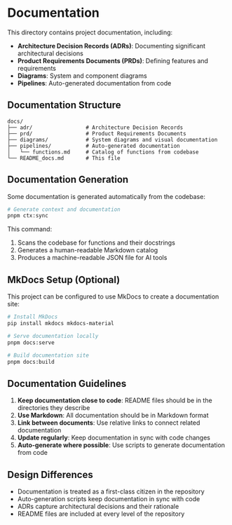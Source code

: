 # Documentation

This directory contains project documentation, including:

- **Architecture Decision Records (ADRs)**: Documenting significant architectural decisions
- **Product Requirements Documents (PRDs)**: Defining features and requirements
- **Diagrams**: System and component diagrams
- **Pipelines**: Auto-generated documentation from code

## Documentation Structure

```
docs/
├── adr/                 # Architecture Decision Records
├── prd/                 # Product Requirements Documents
├── diagrams/            # System diagrams and visual documentation
├── pipelines/           # Auto-generated documentation
│   └── functions.md     # Catalog of functions from codebase
└── README_docs.md       # This file
```

## Documentation Generation

Some documentation is generated automatically from the codebase:

```bash
# Generate context and documentation
pnpm ctx:sync
```

This command:
1. Scans the codebase for functions and their docstrings
2. Generates a human-readable Markdown catalog
3. Produces a machine-readable JSON file for AI tools

## MkDocs Setup (Optional)

This project can be configured to use MkDocs to create a documentation site:

```bash
# Install MkDocs
pip install mkdocs mkdocs-material

# Serve documentation locally
pnpm docs:serve

# Build documentation site
pnpm docs:build
```

## Documentation Guidelines

1. **Keep documentation close to code**: README files should be in the directories they describe
2. **Use Markdown**: All documentation should be in Markdown format
3. **Link between documents**: Use relative links to connect related documentation
4. **Update regularly**: Keep documentation in sync with code changes
5. **Auto-generate where possible**: Use scripts to generate documentation from code

## Design Differences

- Documentation is treated as a first-class citizen in the repository
- Auto-generation scripts keep documentation in sync with code
- ADRs capture architectural decisions and their rationale
- README files are included at every level of the repository 